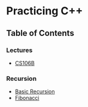 # Practicing C++

## Table of Contents
### Lectures
  * [CS106B](./cs106b)
  
### Recursion
* [Basic Recursion](https://github.com/caestrada/practicing-cpp/blob/master/recursion-examples/00_basic-recursion.cpp)
* [Fibonacci]()

